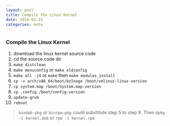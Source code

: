 ```yaml
---
layout: post
title: Compile the Linux Kernel
date: 2016-03-23
categories: note
---
```


### Compile the Linux Kernel 

1. download the linux kernel source code
2. cd the source code dir
3. `make distclean`
4. `make menuconfig` or `make oldconfig`
5. `make all -j4` or `make` then `make modules_install`
6. `cp -v arch/x86_64/boot/bzInage /boot/vmlinuz-linux-version`
7. `cp system.map /boot/System.map-version`
8. `cp .config /boot/config-version`
9. `update-grub`
10. `reboot`

> `bindeb-pkg` or `binrpm-pkg` could substitute step 5 to step 9. Then `dpkg -i kernel.deb` or `rpm -i kernel.rpm`


